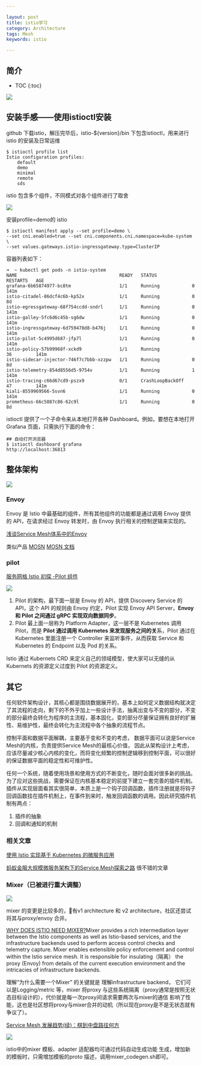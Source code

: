 ```yaml
---

layout: post
title: istio学习
category: Architecture
tags: Mesh
keywords: istio

---
```


## 简介

* TOC
{:toc}

![](/public/upload/mesh/istio_functions.png)

## 安装手感——使用istioctl安装

github 下载istio，解压完毕后，istio-${version}/bin 下包含istioctl，用来进行istio 的安装及日常运维

```
$ istioctl profile list
Istio configuration profiles:
    default
    demo
    minimal
    remote
    sds
```

istio 包含多个组件，不同模式对各个组件进行了取舍

![](/public/upload/mesh/istio_configuration_profile.png)


安装profile=demo的 istio
```
$ istioctl manifest apply --set profile=demo \
--set cni.enabled=true --set cni.components.cni.namespace=kube-system \
--set values.gateways.istio-ingressgateway.type=ClusterIP
```

容器列表如下：

```
➜  ~ kubectl get pods -n istio-system
NAME                                      READY   STATUS             RESTARTS   AGE
grafana-6b65874977-bc8tm                  1/1     Running            0          141m
istio-citadel-86dcf4c6b-kp52x             1/1     Running            0          8d
istio-egressgateway-68f754ccdd-sndrl      1/1     Running            0          141m
istio-galley-5fc6d6c45b-sg6dw             1/1     Running            0          141m
istio-ingressgateway-6d759478d8-b476j     1/1     Running            0          141m
istio-pilot-5c4995d687-jfp7l              1/1     Running            0          141m
istio-policy-57b99968f-xckd9              1/1     Running            36         141m
istio-sidecar-injector-746f7c7bbb-xzzpw   1/1     Running            0          8d
istio-telemetry-854d8556d5-9754v          1/1     Running            1          141m
istio-tracing-c66d67cd9-pszx9             0/1     CrashLoopBackOff   47         141m
kiali-8559969566-5svn6                    1/1     Running            0          141m
prometheus-66c5887c86-62c9l               1/1     Running            0          8d
```

istioctl 提供了一个子命令来从本地打开各种 Dashboard。例如，要想在本地打开 Grafana 页面，只需执行下面的命令：

```
## 自动打开浏览器
$ istioctl dashboard grafana
http://localhost:36813
```

## 整体架构

![](/public/upload/mesh/istio.png)

### Envoy

Envoy 是 Istio 中最基础的组件，所有其他组件的功能都是通过调用 Envoy 提供的 API，在请求经过 Envoy 转发时，由 Envoy 执行相关的控制逻辑来实现的。

[浅谈Service Mesh体系中的Envoy](https://yq.aliyun.com/articles/606655)

类似产品 [MOSN](https://github.com/sofastack/sofa-mosn) [MOSN 文档](https://github.com/sofastack/sofa-mosn)

### pilot

[服务网格 Istio 初探 -Pilot 组件](https://www.infoq.cn/article/T9wjTI2rPegB0uafUKeR)

![](/public/upload/practice/istio_pilot_detail.png)

1. Pilot 的架构，最下面一层是 Envoy 的 API，提供 Discovery Service 的 API，这个 API 的规则由 Envoy 约定，Pilot 实现 Envoy API Server，**Envoy 和 Pilot 之间通过 gRPC 实现双向数据同步**。
2. Pilot 最上面一层称为 Platform Adapter，这一层不是 Kubernetes 调用 Pilot，而是 **Pilot 通过调用 Kubernetes 来发现服务之间的关**系，Pilot 通过在 Kubernetes 里面注册一个 Controller 来监听事件，从而获取 Service 和 Kubernetes 的 Endpoint 以及 Pod 的关系。

Istio 通过 Kubernets CRD 来定义自己的领域模型，使大家可以无缝的从 Kubernets 的资源定义过度到 Pilot 的资源定义。

## 其它

任何软件架构设计，其核心都是围绕数据展开的，基本上如何定义数据结构就决定了其流程的走向，剩下的不外乎加上一些设计手法，抽离出变与不变的部分，不变的部分最终会转化为程序的主流程，基本固化，变的部分尽量保证拥有良好的扩展性、易维护性，最终会转化为主流程中各个抽象的流程节点。

控制平面和数据平面解耦，主要基于变和不变的考虑， 数据平面可以说是Service Mesh的内核，负责提供Service Mesh的最核心价值， 因此从架构设计上考虑， 应该尽量减少核心内核的变化，而将变化频繁的控制逻辑移到控制平面，可以很好的保证数据平面的稳定性和可维护性。

任何一个系统，随着使用场景和使用方式的不断变化，随时会面对很多新的挑战。为了应对这些挑战，需要保证在内核基本稳定的前提下建立一套完善的插件机制。插件从实现层面看其实很简单，本质上是一个钩子回调函数，插件注册就是将钩子回调函数挂在插件机制上，在事件到来时，触发回调函数的调用。因此研究插件机制有两点：

1. 插件的抽象
2. 回调和通知的机制

### 相关文章

[使用 Istio 实现基于 Kubernetes 的微服务应用](https://www.ibm.com/developerworks/cn/cloud/library/cl-lo-implementing-kubernetes-microservice-using-istio/index.html)

[蚂蚁金服大规模微服务架构下的Service Mesh探索之路](https://www.servicemesher.com/blog/the-way-to-service-mesh-in-ant-financial/) 很不错的文章 

### Mixer（已被进行重大调整）

![](/public/upload/practice/istio_mixer.svg)

mixer 的变更是比较多的，有v1 architecture 和 v2 architecture，社区还尝试将其与proxy/envoy 合并。

[WHY DOES ISTIO NEED MIXER?](https://istio.io/faq/mixer/#why-mixer)Mixer provides a rich intermediation layer between the Istio components as well as Istio-based services, and the infrastructure backends used to perform access control checks and telemetry capture. Mixer enables extensible policy enforcement and control within the Istio service mesh. It is responsible for insulating（隔离） the proxy (Envoy) from details of the current execution environment and the intricacies of infrastructure backends. 

理解“为什么需要一个Mixer” 的关键就是 理解infrastructure backend， 它们可以是Logging/metric 等，mixer 将proxy 与这些系统隔离（proxy通常是按照无状态目标设计的），代价就是每一次proxy间请求需要两次与mixer的通信 影响了性能，这也是社区想将proxy与mixer合并的动机（所以现在proxy是不是无状态就有争议了）。

[Service Mesh 发展趋势(续)：棋到中盘路往何方](https://www.sofastack.tech/blog/service-mesh-development-trend-2/)

![](/public/upload/practice/istio_mixer_evolution.png)

istio中的mixer 模板、adapter 适配器均可通过代码自动生成功能 生成，增加新的模板时，只需增加模板的proto 描述，调用mixer_codegen.sh即可。